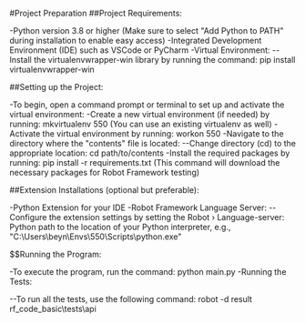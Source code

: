 #Project Preparation
##Project Requirements:

-Python version 3.8 or higher (Make sure to select "Add Python to PATH" during installation to enable easy access)
-Integrated Development Environment (IDE) such as VSCode or PyCharm
-Virtual Environment:
--Install the virtualenvwrapper-win library by running the command: pip install virtualenvwrapper-win

##Setting up the Project:

-To begin, open a command prompt or terminal to set up and activate the virtual environment:
-Create a new virtual environment (if needed) by running: mkvirtualenv 550 (You can use an existing virtualenv as well)
-Activate the virtual environment by running: workon 550
-Navigate to the directory where the "contents" file is located:
--Change directory (cd) to the appropriate location: cd path/to/contents
-Install the required packages by running: pip install -r requirements.txt (This command will download the necessary packages for Robot Framework testing)

##Extension Installations (optional but preferable):

-Python Extension for your IDE
-Robot Framework Language Server:
--Configure the extension settings by setting the Robot › Language-server: Python path to the location of your Python interpreter, e.g., "C:\Users\beyn\Envs\550\Scripts\python.exe"

$$Running the Program:

-To execute the program, run the command: python main.py
-Running the Tests:

--To run all the tests, use the following command: robot -d result rf_code_basic\tests\api